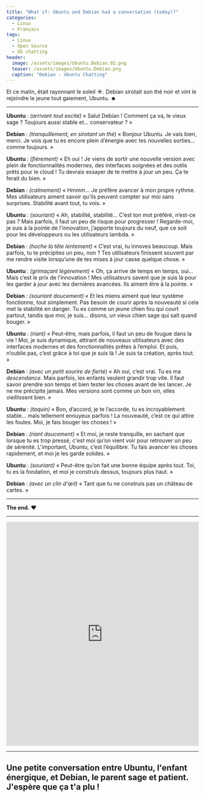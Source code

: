 ```yaml
---
title: "What if: Ubuntu and Debian had a conversation (today)?"
categories:
  - Linux
  - Français
tags:
  - Linux
  - Open Source
  - OS chatting
header:
  image: /assets/images/Ubuntu.Debian.02.png
  teaser: /assets/images/Ubuntu.Debian.png
  caption: "Debian - Ubuntu Chatting"
---
```


Et ce matin, était rayonnant le soleil ☀. Debian sirotait son thé noir et vint le rejoindre le jeune tout gaiement, Ubuntu. ☻

---

**Ubuntu** : *(arrivant tout excité)* « Salut Debian ! Comment ça va, le vieux sage ? Toujours aussi stable et... conservateur ? »

**Debian** : *(tranquillement, en sirotant un thé)* « Bonjour Ubuntu. Je vais bien, merci. Je vois que tu es encore plein d’énergie avec tes nouvelles sorties... comme toujours. »

**Ubuntu** : *(fièrement)* « Eh oui ! Je viens de sortir une nouvelle version avec plein de fonctionnalités modernes, des interfaces soignées et des outils prêts pour le cloud ! Tu devrais essayer de te mettre à jour un peu. Ça te ferait du bien. »

**Debian** : *(calmement)* « Hmmm… Je préfère avancer à mon propre rythme. Mes utilisateurs aiment savoir qu’ils peuvent compter sur moi sans surprises. Stabilité avant tout, tu vois. »

**Ubuntu** : *(souriant)* « Ah, stabilité, stabilité… C’est ton mot préféré, n’est-ce pas ? Mais parfois, il faut un peu de risque pour progresser ! Regarde-moi, je suis à la pointe de l'innovation, j’apporte toujours du neuf, que ce soit pour les développeurs ou les utilisateurs lambda. »

**Debian** : *(hoche la tête lentement)* « C’est vrai, tu innoves beaucoup. Mais parfois, tu te précipites un peu, non ? Tes utilisateurs finissent souvent par me rendre visite lorsqu’une de tes mises à jour casse quelque chose. »

**Ubuntu** : *(grimaçant légèrement)* « Oh, ça arrive de temps en temps, oui… Mais c’est le prix de l’innovation ! Mes utilisateurs savent que je suis là pour les garder à jour avec les dernières avancées. Ils aiment être à la pointe. »

**Debian** : *(souriant doucement)* « Et les miens aiment que leur système fonctionne, tout simplement. Pas besoin de courir après la nouveauté si cela met la stabilité en danger. Tu es comme un jeune chien fou qui court partout, tandis que moi, je suis… disons, un vieux chien sage qui sait quand bouger. »

**Ubuntu** : *(riant)* « Peut-être, mais parfois, il faut un peu de fougue dans la vie ! Moi, je suis dynamique, attirant de nouveaux utilisateurs avec des interfaces modernes et des fonctionnalités prêtes à l’emploi. Et puis, n’oublie pas, c’est grâce à toi que je suis là ! Je suis ta création, après tout. »

**Debian** : *(avec un petit sourire de fierté)* « Ah oui, c’est vrai. Tu es ma *descendance*. Mais parfois, les enfants veulent grandir trop vite. Il faut savoir prendre son temps et bien tester les choses avant de les lancer. Je ne me précipite jamais. Mes versions sont comme un bon vin, elles vieillissent bien. »

**Ubuntu** : *(taquin)* « Bon, d’accord, je te l’accorde, tu es incroyablement stable... mais tellement ennuyeux parfois ! La nouveauté, c’est ce qui attire les foules. Moi, je fais bouger les choses ! »

**Debian** : *(riant doucement)* « Et moi, je reste tranquille, en sachant que lorsque tu es trop pressé, c'est moi qu’on vient voir pour retrouver un peu de sérénité. L'important, Ubuntu, c’est l’équilibre. Tu fais avancer les choses rapidement, et moi je les garde solides. »

**Ubuntu** : *(souriant)* « Peut-être qu’on fait une bonne équipe après tout. Toi, tu es la fondation, et moi je construis dessus, toujours plus haut. »

**Debian** : *(avec un clin d'œil)* « Tant que tu ne construis pas un château de cartes. »

---

**The end.** ❤

---

<iframe src="https://www.linkedin.com/embed/feed/update/urn:li:ugcPost:7246640930387021824" height="587" width="504" frameborder="0" allowfullscreen="" title="Embedded post"></iframe>

---

Une petite conversation entre Ubuntu, l'enfant énergique, et Debian, le parent sage et patient. J'espère que ça t'a plu !
---
